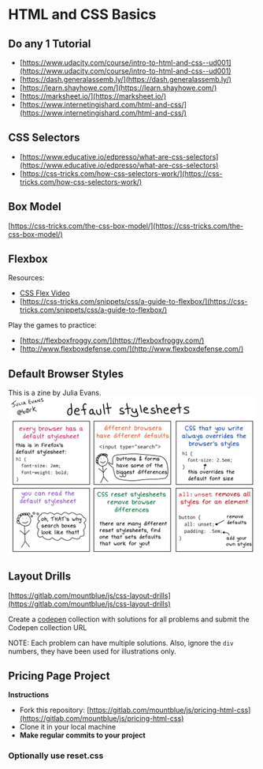 # HTML and CSS Basics

## Do any 1 Tutorial

- [https://www.udacity.com/course/intro-to-html-and-css--ud001](https://www.udacity.com/course/intro-to-html-and-css--ud001)
- [https://dash.generalassemb.ly/](https://dash.generalassemb.ly/)
- [https://learn.shayhowe.com/](https://learn.shayhowe.com/)
- [https://marksheet.io/](https://marksheet.io/)
- [https://www.internetingishard.com/html-and-css/](https://www.internetingishard.com/html-and-css/)

## CSS Selectors

- [https://www.educative.io/edpresso/what-are-css-selectors](https://www.educative.io/edpresso/what-are-css-selectors)
- [https://css-tricks.com/how-css-selectors-work/](https://css-tricks.com/how-css-selectors-work/)

## Box Model

[https://css-tricks.com/the-css-box-model/](https://css-tricks.com/the-css-box-model/)

## Flexbox

Resources:
- [CSS Flex Video](https://www.youtube.com/watch?v=JJSoEo8JSnc)
- [https://css-tricks.com/snippets/css/a-guide-to-flexbox/](https://css-tricks.com/snippets/css/a-guide-to-flexbox/)

Play the games to practice:
- [https://flexboxfroggy.com/](https://flexboxfroggy.com/)
- [http://www.flexboxdefense.com/](http://www.flexboxdefense.com/)

## Default Browser Styles

This is a zine by Julia Evans.
![default stylesheets](./default-stylesheets.jpeg "default stylesheets")

## Layout Drills

[https://gitlab.com/mountblue/js/css-layout-drills](https://gitlab.com/mountblue/js/css-layout-drills)

Create a [codepen](https://codepen.io/) collection with solutions for all problems and submit the Codepen collection URL

NOTE: Each problem can have multiple solutions. Also, ignore the `div` numbers, they have been used for illustrations only.

## Pricing Page Project

**Instructions**
- Fork this repository:
[https://gitlab.com/mountblue/js/pricing-html-css](https://gitlab.com/mountblue/js/pricing-html-css)
- Clone it in your local machine
- **Make regular commits to your project**

### Optionally use reset.css
